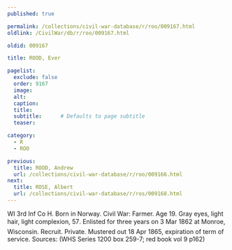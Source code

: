 ```yaml
---
published: true

permalink: /collections/civil-war-database/r/roo/009167.html
oldlink: /CivilWar/db/r/roo/009167.html

oldid: 009167

title: ROOD, Ever

pagelist:
  exclude: false
  order: 9167
  image: 
  alt:
  caption:
  title:
  subtitle:      # Defaults to page subtitle
  teaser:

category: 
  - R 
  - ROO

previous:
  title: ROOD, Andrew
  url: /collections/civil-war-database/r/roo/009166.html  
next:
  title: ROSE, Albert
  url: /collections/civil-war-database/r/ros/009168.html   
---
```

WI 3rd Inf Co H. Born in Norway. Civil War: Farmer. Age 19. Gray eyes, light hair, light complexion, 5&#146;7&#148;. Enlisted for three years on 3 Mar 1862 at Monroe, Wisconsin. Recruit. Private. Mustered out 18 Apr 1865, expiration of term of service. Sources: (WHS Series 1200 box 259-7; red book vol 9 p162)